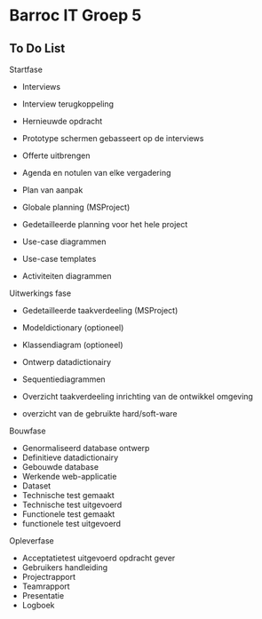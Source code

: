 # Barroc IT Groep 5


## To Do List

Startfase

- Interviews
- Interview terugkoppeling
- Hernieuwde opdracht
- Prototype schermen gebasseert op de interviews


- Offerte uitbrengen
- Agenda en notulen van elke vergadering
- Plan van aanpak
- Globale planning (MSProject)
- Gedetailleerde planning voor het hele project
- Use-case diagrammen
- Use-case templates
- Activiteiten diagrammen

Uitwerkings fase

- Gedetailleerde taakverdeeling (MSProject)
- Modeldictionary (optioneel)
- Klassendiagram (optioneel)


- Ontwerp datadictionairy
- Sequentiediagrammen
- Overzicht taakverdeeling inrichting van de ontwikkel omgeving
- overzicht van de gebruikte hard/soft-ware

Bouwfase

- Genormaliseerd database ontwerp
- Definitieve datadictionairy
- Gebouwde database
- Werkende web-applicatie
- Dataset
- Technische test gemaakt
- Technische test uitgevoerd
- Functionele test gemaakt
- functionele test uitgevoerd

Opleverfase

- Acceptatietest uitgevoerd opdracht gever
- Gebruikers handleiding
- Projectrapport
- Teamrapport
- Presentatie
- Logboek
